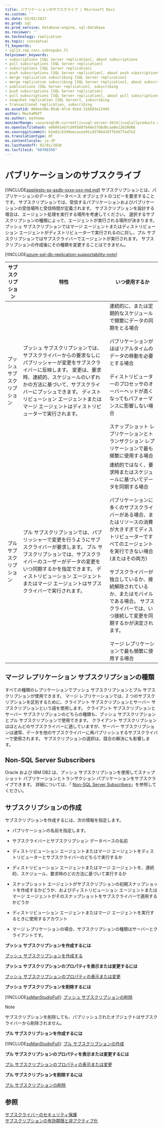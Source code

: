 ```yaml
---
title: パブリケーションのサブスクライブ | Microsoft Docs
ms.custom: ''
ms.date: 03/03/2017
ms.prod: sql
ms.prod_service: database-engine, sql-database
ms.reviewer: ''
ms.technology: replication
ms.topic: conceptual
f1_keywords:
- sql13.rep.conc.subtopubs.f1
helpviewer_keywords:
- subscriptions [SQL Server replication], about subscriptions
- pull subscriptions [SQL Server replication]
- subscriptions [SQL Server replication]
- push subscriptions [SQL Server replication], about push subscriptions
- merge replication subscribing [SQL Server replication]
- merge replication subscribing [SQL Server replication], about subscribing
- publications [SQL Server replication], subscribing
- push subscriptions [SQL Server replication]
- pull subscriptions [SQL Server replication], about pull subscriptions
- snapshot replication [SQL Server], subscribing
- transactional replication, subscribing
ms.assetid: 088ee30a-05ab-47c4-92ed-316b93e12445
author: MashaMSFT
ms.author: mathoma
monikerRange: =azuresqldb-current||>=sql-server-2014||=sqlallproducts-allversions
ms.openlocfilehash: e08891eb7cb9fb897b48e37d6d8caa0e12620d06
ms.sourcegitcommit: b2e81cb349eecacee91cd3766410ffb3677ad7e2
ms.translationtype: HT
ms.contentlocale: ja-JP
ms.lasthandoff: 02/01/2020
ms.locfileid: "68768356"
---
```

# <a name="subscribe-to-publications"></a>パブリケーションのサブスクライブ
[!INCLUDE[appliesto-ss-asdb-xxxx-xxx-md.md](../../includes/appliesto-ss-asdb-xxxx-xxx-md.md)]
  サブスクリプションとは、パブリケーションのデータとデータベース オブジェクトのコピーを要求することです。 サブスクリプションでは、受信するパブリケーションおよびパブリケーションの受信場所と受信時間が定義されます。 サブスクリプションを設計する場合は、エージェント処理を実行する場所を考慮してください。 選択するサブスクリプションの種類によって、エージェントが実行される場所が決まります。 プッシュ サブスクリプションではマージ エージェントまたはディストリビューション エージェントがディストリビューターで実行されるのに対し、プル サブスクリプションではサブスクライバーでエージェントが実行されます。 サブスクリプションの作成後にその種類を変更することはできません。  

[!INCLUDE[azure-sql-db-replication-supportability-note](../../includes/azure-sql-db-replication-supportability-note.md)]
  
|サブスクリプション|特性|いつ使用するか|  
|------------------|---------------------|--------------|  
|プッシュ サブスクリプション|プッシュ サブスクリプションでは、サブスクライバーからの要求なしにパブリッシャーが変更をサブスクライバーに反映します。 変更は、要求時、連続的、スケジュールのいずれかの方法に基づいて、サブスクライバーにプッシュできます。 ディストリビューション エージェントまたはマージ エージェントはディストリビューターで実行されます。|連続的に、または定期的なスケジュールで頻繁にデータの同期をとる場合<br /><br /> パブリケーションがほぼリアルタイムのデータの移動を必要とする場合<br /><br /> ディストリビューターのプロセッサのオーバーヘッドが高くなってもパフォーマンスに影響しない場合<br /><br /> スナップショット レプリケーションとトランザクション レプリケーションで最も頻繁に使用する場合|  
|プル サブスクリプション|プル サブスクリプションでは、パブリッシャーで変更を行うようにサブスクライバーが要求します。 プル サブスクリプションでは、サブスクライバーのユーザーがデータの変更をいつ同期するかを指定できます。 ディストリビューション エージェントまたはマージ エージェントはサブスクライバーで実行されます。|連続的ではなく、要求時またはスケジュールに基づいてデータを同期する場合<br /><br /> パブリケーションに多くのサブスクライバーがある場合、またはリソースの消費が大きすぎてディストリビューターですべてのエージェントを実行できない場合 (またはその両方)<br /><br /> サブスクライバーが独立しているか、接続解除されているか、またはモバイルである場合。 サブスクライバーでは、いつ接続して変更を同期するかが決定されます。<br /><br /> マージ レプリケーションで最も頻繁に使用する場合|  
  
## <a name="merge-replication-subscription-types"></a>マージ レプリケーション サブスクリプションの種類  
 すべての種類のレプリケーションでプッシュ サブスクリプションとプル サブスクリプションが使用できます。 マージ レプリケーションでは、2 つのサブスクリプションを区別するために、クライアント サブスクリプションとサーバー サブスクリプションという語を使用します。 クライアント サブスクリプションとサーバー サブスクリプションのどちらの種類も、プッシュ サブスクリプションとプル サブスクリプションで使用できます。 クライアント サブスクリプションはほとんどのサブスクライバーに適していますが、サーバー サブスクリプションは通常、データを他のサブスクライバーに再パブリッシュするサブスクライバーで使用されます。 サブスクリプションの選択は、競合の解決にも影響します。  
  
## <a name="non-sql-server-subscribers"></a>Non-SQL Server Subscribers  
 Oracle および IBM DB2 は、プッシュ サブスクリプションを使用してスナップショット パブリケーションとトランザクション パブリケーションをサブスクライブできます。 詳細については、「 [Non-SQL Server Subscribers](../../relational-databases/replication/non-sql/non-sql-server-subscribers.md)」を参照してください。  
  
## <a name="creating-subscriptions"></a>サブスクリプションの作成  
 サブスクリプションを作成するには、次の情報を指定します。  
  
-   パブリケーションの名前を指定します。  
  
-   サブスクライバーとサブスクリプション データベースの名前  
  
-   ディストリビューション エージェントまたはマージ エージェントをディストリビューターとサブスクライバーのどちらで実行するか  
  
-   ディストリビューション エージェントまたはマージ エージェントを、連続的、スケジュール、要求時のどの方法に基づいて実行するか  
  
-   スナップショット エージェントがサブスクリプションの初期スナップショットを作成するかどうか、およびディストリビューション エージェントまたはマージ エージェントがそのスナップショットをサブスクライバーで適用するかどうか  
  
-   ディストリビューション エージェントまたはマージ エージェントを実行するときに使用するアカウント  
  
-   マージ レプリケーションの場合、サブスクリプションの種類はサーバーとクライアントです。  
  
 **プッシュ サブスクリプションを作成するには**  
  
 [プッシュ サブスクリプションを作成する](../../relational-databases/replication/create-a-push-subscription.md)  
  
 **プッシュ サブスクリプションのプロパティを表示または変更するには**  
  
 [プッシュ サブスクリプションのプロパティの表示または変更](../../relational-databases/replication/view-and-modify-push-subscription-properties.md)  
  
 **プッシュ サブスクリプションを削除するには**  
  
 [!INCLUDE[ssManStudioFull](../../includes/ssmanstudiofull-md.md)]: [プッシュ サブスクリプションの削除](../../relational-databases/replication/delete-a-push-subscription.md)  
  
> [!NOTE]  
>  サブスクリプションを削除しても、パブリッシュされたオブジェクトはサブスクライバーから削除されません。  
  
 **プル サブスクリプションを作成するには**  
  
 [!INCLUDE[ssManStudioFull](../../includes/ssmanstudiofull-md.md)]: [プル サブスクリプションの作成](../../relational-databases/replication/create-a-pull-subscription.md)  
  
 **プル サブスクリプションのプロパティを表示または変更するには**  
  
 [プル サブスクリプションのプロパティの表示または変更](../../relational-databases/replication/view-and-modify-pull-subscription-properties.md)  
  
 **プル サブスクリプションを削除するには**  
  
 [プル サブスクリプションの削除](../../relational-databases/replication/delete-a-pull-subscription.md)  
  
## <a name="see-also"></a>参照  
 [サブスクライバーのセキュリティ保護](../../relational-databases/replication/security/secure-the-subscriber.md)   
 [サブスクリプションの有効期限と非アクティブ化](../../relational-databases/replication/subscription-expiration-and-deactivation.md)  
  
  
